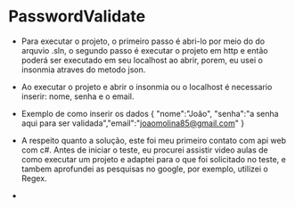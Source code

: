 # PasswordValidate

- Para executar o projeto, o primeiro passo é abri-lo por meio do do arquvio .sln, o segundo passo é executar o projeto em http e então poderá ser executado em seu localhost ao abrir, porem, eu usei o insonmia atraves do metodo json.
- Ao executar o projeto e abrir o insonmia ou o localhost é necessario inserir: nome, senha e o email.
- Exemplo de como inserir os dados { "nome":"João", "senha":"a senha aqui para ser validada","email":"joaomolina85@gmail.com" }

- A respeito quanto a solução, este foi meu primeiro contato com api web com c#. Antes de iniciar o teste, eu procurei assistir video aulas de como executar um projeto e adaptei para o que foi solicitado no teste, e tambem aprofundei as pesquisas no google, por exemplo, utilizei o Regex.
- 
